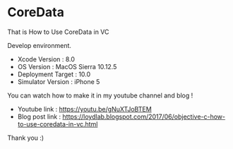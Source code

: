 # CoreData

That is How to Use CoreData in VC

Develop environment.

- Xcode Version : 8.0
- OS Version : MacOS Sierra 10.12.5
- Deployment Target : 10.0
- Simulator Version : iPhone 5

You can watch how to make it in my youtube channel and blog !

- Youtube link : https://youtu.be/gNuXTJoBTEM
- Blog post link : https://loydlab.blogspot.com/2017/06/objective-c-how-to-use-coredata-in-vc.html

Thank you :)
